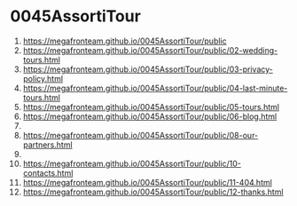 # 0045AssortiTour
 
1. <https://megafronteam.github.io/0045AssortiTour/public>
1. <https://megafronteam.github.io/0045AssortiTour/public/02-wedding-tours.html>
1. <https://megafronteam.github.io/0045AssortiTour/public/03-privacy-policy.html>
1. <https://megafronteam.github.io/0045AssortiTour/public/04-last-minute-tours.html>
1. <https://megafronteam.github.io/0045AssortiTour/public/05-tours.html>
1. <https://megafronteam.github.io/0045AssortiTour/public/06-blog.html>
1. 
1. <https://megafronteam.github.io/0045AssortiTour/public/08-our-partners.html>
1. 
1. <https://megafronteam.github.io/0045AssortiTour/public/10-contacts.html>
1. <https://megafronteam.github.io/0045AssortiTour/public/11-404.html>
1. <https://megafronteam.github.io/0045AssortiTour/public/12-thanks.html>